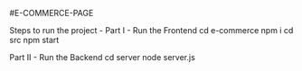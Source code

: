 #E-COMMERCE-PAGE

Steps to run the project - 
Part I - Run the Frontend
    cd e-commerce
    npm i
    cd src
    npm start

Part II - Run the Backend
    cd server
    node server.js
